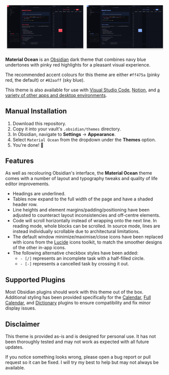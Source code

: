 <img src="./screenshot-red.png" style="width:50%;">
<img src="./screenshot-blue.png" style="width:50%;float:right;">

**Material Ocean** is an [Obsidian](https://obsidian.md/) dark theme that combines
navy blue undertones with pinky red highlights for a pleasant visual experience.

The recommended accent colours for this theme are either `#ff475a`
(pinky red, the default) or `#82aaff` (sky blue).

This theme is also available for use with [Visual Studio Code](https://marketplace.visualstudio.com/items?itemName=Equinusocio.vsc-material-theme), [Notion](https://notion-enhancer.github.io), and [a variety of other apps and desktop environments](https://github.com/material-ocean/Material-Ocean).

## Manual Installation

1. Download this repository.
2. Copy it into your vault's `.obsidian/themes` directory.
3. In Obsidian, navigate to **Settings** → **Appearance**.
4. Select `Material Ocean` from the dropdown under the **Themes** option.
5. You're done! 🎉

## Features

As well as recolouring Obsidian's interface,
the **Material Ocean** theme comes with a number of layout and typography
tweaks and quality of life editor improvements.

- Headings are underlined.
- Tables now expand to the full width of the page and have a
  shaded header row.
- Line heights and element margins/padding/positioning have been
  adjusted to counteract layout inconsistencies and off-centre elements.
- Code will scroll horizontally instead of wrapping onto the next line.
  In reading mode, whole blocks can be scrolled. In source mode, lines
  are instead individually scrollable due to architectural limitations.
- The default window minimize/maximise/close icons have been replaced with
  icons from the [Lucide](https://lucide.dev/) icons toolkit, to match
  the smoother designs of the other in-app icons.
- The following alternative checkbox styles have been added:
  - `- [/]` represents an incomplete task with a half-filled circle.
  - `- [-]` represents a cancelled task by crossing it out.

## Supported Plugins

Most Obsidian plugins should work with this theme out of the box.
Additional styling has been provided specifically for the
[Calendar](https://github.com/liamcain/obsidian-calendar-plugin),
[Full Calendar](https://github.com/davish/obsidian-full-calendar),
and [Dictionary](https://github.com/phibr0/obsidian-dictionary) plugins
to ensure compatibility and fix minor display issues.

## Disclaimer

This theme is provided as-is and is designed for personal use. It has not
been thoroughly tested and may not work as expected with all future updates.

If you notice something looks wrong, please open a bug report or pull request
so it can be fixed. I will try my best to help but may not always be available.
